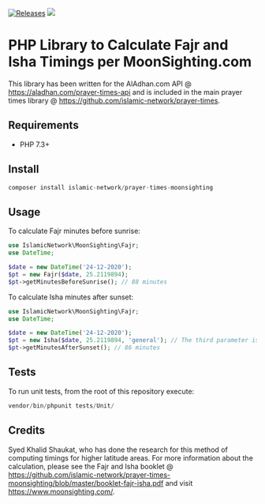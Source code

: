[![Releases](https://img.shields.io/github/v/release/islamic-network/prayer-times-moonsighting)](https://github.com/islamic-network/prayer-times-moonsighting/releases)
![](https://img.shields.io/packagist/dt/islamic-network/prayer-times-moonsighting.svg)

# PHP Library to Calculate Fajr and Isha Timings per MoonSighting.com
This library has been written for the AlAdhan.com API @ https://aladhan.com/prayer-times-api and is included in the main prayer times library @ https://github.com/islamic-network/prayer-times.

## Requirements
* PHP 7.3+

## Install
```php
composer install islamic-network/prayer-times-moonsighting
```

## Usage
To calculate Fajr minutes before sunrise:

```php
use IslamicNetwork\MoonSighting\Fajr;
use DateTime;

$date = new DateTime('24-12-2020');
$pt = new Fajr($date, 25.2119894);
$pt->getMinutesBeforeSunrise(); // 88 minutes
```

To calculate Isha minutes after sunset:

```php
use IslamicNetwork\MoonSighting\Fajr;
use DateTime;

$date = new DateTime('24-12-2020');
$pt = new Isha($date, 25.2119894, 'general'); // The third parameter is shafaq, acceptable values for which are 'general', 'ahmer', 'abyad'.
$pt->getMinutesAfterSunset(); // 86 minutes
```

## Tests
To run unit tests, from the root of this repository execute:

```php
vendor/bin/phpunit tests/Unit/
```
## Credits

Syed Khalid Shaukat, who has done the research for this method of computing timings for higher latitude areas. For more information about the calculation, 
please see the Fajr and Isha booklet @ https://github.com/islamic-network/prayer-times-moonsighting/blob/master/booklet-fajr-isha.pdf and visit https://www.moonsighting.com/.
